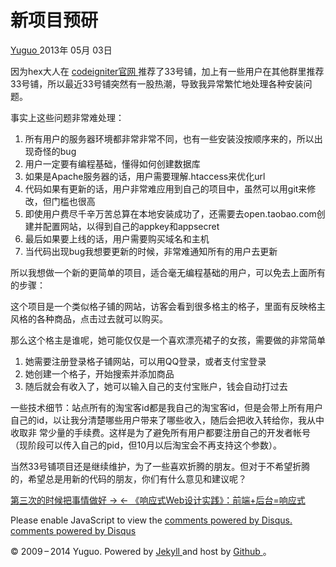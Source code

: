 #  新项目预研

[ Yuguo ](http://yuguo.us) 2013年 05月 03日

因为hex大人在 [ codeigniter官网 ](http://codeigniter.org.cn)
推荐了33号铺，加上有一些用户在其他群里推荐33号铺，所以最近33号铺突然有一股热潮，导致我异常繁忙地处理各种安装问题。

事实上这些问题非常难处理：

  1. 所有用户的服务器环境都非常非常不同，也有一些安装没按顺序来的，所以出现奇怪的bug 
  2. 用户一定要有编程基础，懂得如何创建数据库 
  3. 如果是Apache服务器的话，用户需要理解.htaccess来优化url 
  4. 代码如果有更新的话，用户非常难应用到自己的项目中，虽然可以用git来修改，但门槛也很高 
  5. 即使用户费尽千辛万苦总算在本地安装成功了，还需要去open.taobao.com创建并配置网站，以得到自己的appkey和appsecret 
  6. 最后如果要上线的话，用户需要购买域名和主机 
  7. 当代码出现bug我想要更新的时候，非常难通知所有的用户去更新 

所以我想做一个新的更简单的项目，适合毫无编程基础的用户，可以免去上面所有的步骤：

这个项目是一个类似格子铺的网站，访客会看到很多格主的格子，里面有反映格主风格的各种商品，点击过去就可以购买。

那么这个格主是谁呢，她可能仅仅是一个喜欢漂亮裙子的女孩，需要做的非常简单

  1. 她需要注册登录格子铺网站，可以用QQ登录，或者支付宝登录 
  2. 她创建一个格子，开始搜索并添加商品 
  3. 随后就会有收入了，她可以输入自己的支付宝账户，钱会自动打过去 

一些技术细节：站点所有的淘宝客id都是我自己的淘宝客id，但是会带上所有用户自己的id，以让我分清楚哪些用户带来了哪些收入，随后会把收入转给你，我从中收取非
常少量的手续费。这样是为了避免所有用户都要注册自己的开发者帐号（现阶段可以传入自己的pid，但10月以后淘宝会不再支持这个参数）。

当然33号铺项目还是继续维护，为了一些喜欢折腾的朋友。但对于不希望折腾的，希望总是用新的代码的朋友，你们有什么意见和建议呢？

[ 第三次的时候把事情做好 → ](/weblog/make-it-better/) [ ← 《响应式Web设计实践》：前端+后台=响应式
](/weblog/responsive-web-design/)

Please enable JavaScript to view the [ comments powered by Disqus.
](http://disqus.com/?ref_noscript) [ comments powered by  Disqus
](http://disqus.com)

© 2009 – 2014 Yuguo. Powered by [ Jekyll ](https://github.com/mojombo/jekyll)
and host by [ Github ](https://github.com/yuguo) 。

